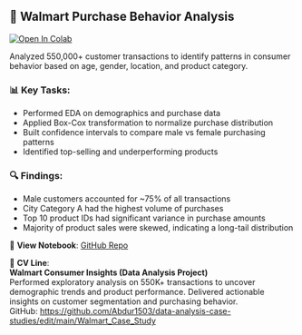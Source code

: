 ## 🛒 Walmart Purchase Behavior Analysis  
[![Open In Colab](https://colab.research.google.com/assets/colab-badge.svg)](https://colab.research.google.com/drive/1x50c045j8xlJWq2rJG4QF7bRHGSVVeaF)

Analyzed 550,000+ customer transactions to identify patterns in consumer behavior based on age, gender, location, and product category.

### 📊 Key Tasks:
- Performed EDA on demographics and purchase data  
- Applied Box-Cox transformation to normalize purchase distribution  
- Built confidence intervals to compare male vs female purchasing patterns  
- Identified top-selling and underperforming products  

### 🔍 Findings:
- Male customers accounted for ~75% of all transactions  
- City Category A had the highest volume of purchases  
- Top 10 product IDs had significant variance in purchase amounts  
- Majority of product sales were skewed, indicating a long-tail distribution  

📎 **View Notebook**: [GitHub Repo]([https://github.com/Abdur1503/data-analysis-case-studies/edit/main/Walmart_Case_Study/README.md](https://github.com/Abdur1503/data-analysis-case-studies/blob/main/Walmart_Case_Study/Walmart.ipynb))

🧾 **CV Line**:  
**Walmart Consumer Insights (Data Analysis Project)**  
Performed exploratory analysis on 550K+ transactions to uncover demographic trends and product performance. Delivered actionable insights on customer segmentation and purchasing behavior.  
GitHub: https://github.com/Abdur1503/data-analysis-case-studies/edit/main/Walmart_Case_Study
